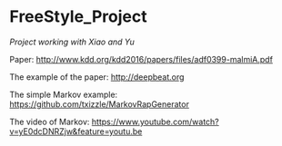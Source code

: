 # FreeStyle_Project
*Project working with Xiao and Yu*

Paper: http://www.kdd.org/kdd2016/papers/files/adf0399-malmiA.pdf

The example of the paper: http://deepbeat.org

The simple Markov example: https://github.com/txizzle/MarkovRapGenerator

The video of Markov: https://www.youtube.com/watch?v=yE0dcDNRZjw&feature=youtu.be
